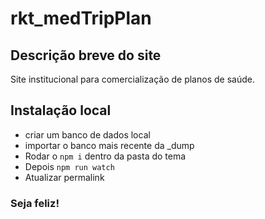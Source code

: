 # rkt_medTripPlan

## Descrição breve do site
Site institucional para comercialização de planos de saúde.

## Instalação local
 - criar um banco de dados local
 - importar o banco mais recente da _dump
 - Rodar o `npm i` dentro da pasta do tema
 - Depois `npm run watch`
 - Atualizar permalink

### Seja feliz!
